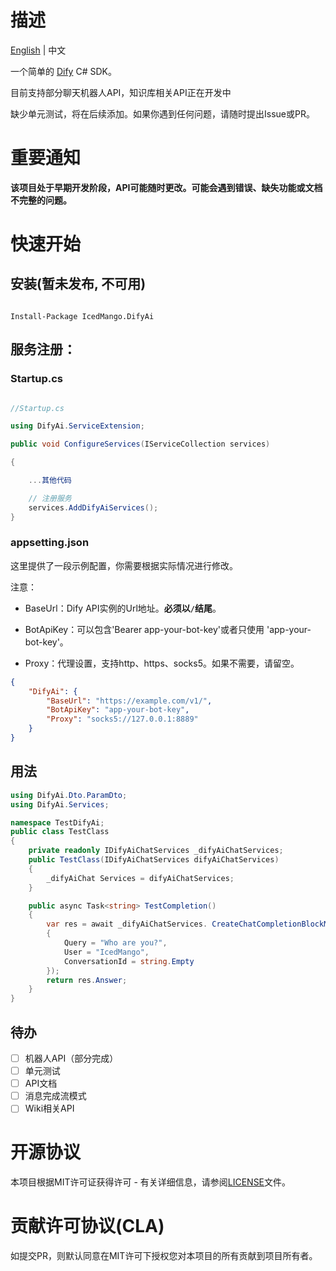 # 描述

[English](./README.md) | 中文

一个简单的 [Dify](https://dify.ai/) C# SDK。

目前支持部分聊天机器人API，知识库相关API正在开发中

缺少单元测试，将在后续添加。如果你遇到任何问题，请随时提出Issue或PR。

# 重要通知

**该项目处于早期开发阶段，API可能随时更改。可能会遇到错误、缺失功能或文档不完整的问题。**

# 快速开始

## 安装(暂未发布, 不可用)

```

Install-Package IcedMango.DifyAi

```

## 服务注册：

### Startup.cs

```csharp

//Startup.cs

using DifyAi.ServiceExtension;

public void ConfigureServices(IServiceCollection services)

{

    ...其他代码

    // 注册服务
    services.AddDifyAiServices();
}

```

### appsetting.json

这里提供了一段示例配置，你需要根据实际情况进行修改。

注意：

- BaseUrl：Dify API实例的Url地址。**必须以`/`结尾**。

- BotApiKey：可以包含'Bearer app-your-bot-key'或者只使用 'app-your-bot-key'。

- Proxy：代理设置，支持http、https、socks5。如果不需要，请留空。

```json
{
    "DifyAi": {
        "BaseUrl": "https://example.com/v1/",
        "BotApiKey": "app-your-bot-key",
        "Proxy": "socks5://127.0.0.1:8889"
    }
}
```
## 用法
```csharp
using DifyAi.Dto.ParamDto;
using DifyAi.Services;

namespace TestDifyAi;
public class TestClass
{
    private readonly IDifyAiChatServices _difyAiChatServices;
    public TestClass(IDifyAiChatServices difyAiChatServices)
    {
        _difyAiChat Services = difyAiChatServices;
    }

    public async Task<string> TestCompletion()
    {
        var res = await _difyAiChatServices. CreateChatCompletionBlockModeAsync(new Dify_CreateChatCompletionParamDto()
        {
            Query = "Who are you?",
            User = "IcedMango",
            ConversationId = string.Empty
        });
        return res.Answer;
    }
}
```
## 待办
- [ ] 机器人API（部分完成）
- [ ] 单元测试
- [ ] API文档
- [ ] 消息完成流模式
- [ ] Wiki相关API

# 开源协议

本项目根据MIT许可证获得许可 - 有关详细信息，请参阅[LICENSE](./LICENSE)文件。

# 贡献许可协议(CLA)

如提交PR，则默认同意在MIT许可下授权您对本项目的所有贡献到项目所有者。